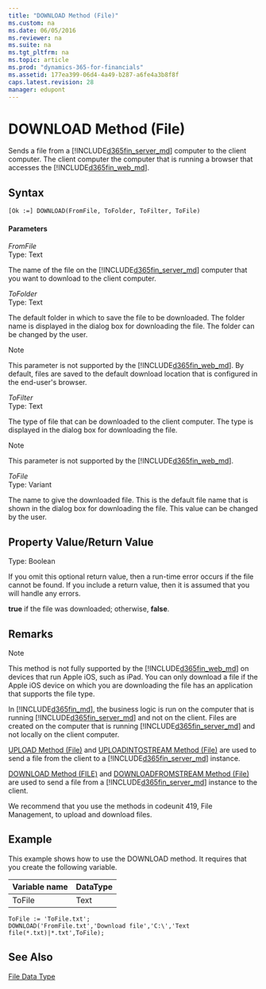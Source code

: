 ```yaml
---
title: "DOWNLOAD Method (File)"
ms.custom: na
ms.date: 06/05/2016
ms.reviewer: na
ms.suite: na
ms.tgt_pltfrm: na
ms.topic: article
ms.prod: "dynamics-365-for-financials"
ms.assetid: 177ea399-06d4-4a49-b287-a6fe4a3b8f8f
caps.latest.revision: 28
manager: edupont
---
```

# DOWNLOAD Method (File)
Sends a file from a [!INCLUDE[d365fin_server_md](../includes/d365fin_server_md.md)] computer to the client computer.  The client computer <!-- Windows client is the computer that is running the [!INCLUDE[nav_windows](../includes/nav_windows_md.md)] or -->the computer that is running a browser that accesses the [!INCLUDE[d365fin_web_md](../includes/d365fin_web_md.md)].  

## Syntax  
<!-- Windows client
```  
[Ok :=] DOWNLOAD(FromFile, DialogTitle, ToFolder, ToFilter, ToFile)  
```  
-->

```  
[Ok :=] DOWNLOAD(FromFile, ToFolder, ToFilter, ToFile)  
```  
#### Parameters  
 *FromFile*  
 Type: Text  

 The name of the file on the [!INCLUDE[d365fin_server_md](../includes/d365fin_server_md.md)] computer that you want to download to the client computer.  

<!--
 *DialogTitle*  
 Type: Text  

 The title that you want to display in the dialog box for downloading the file.  

> [!NOTE]  
>  This parameter is not supported by the [!INCLUDE[d365fin_web_md](../includes/d365fin_web_md.md)]. The title is determined by the end-user's browser.  
-->

 *ToFolder*  
 Type: Text  

 The default folder in which to save the file to be downloaded. The folder name is displayed in the dialog box for downloading the file. The folder can be changed by the user.  

> [!NOTE]  
>  This parameter is not supported by the [!INCLUDE[d365fin_web_md](../includes/d365fin_web_md.md)]. By default, files are saved to the default download location that is configured in the end-user's browser.  

 *ToFilter*  
 Type: Text  

 The type of file that can be downloaded to the client computer. The type is displayed in the dialog box for downloading the file.  

> [!NOTE]  
>  This parameter is not supported by the [!INCLUDE[d365fin_web_md](../includes/d365fin_web_md.md)].  

 *ToFile*  
 Type: Variant  

 The name to give the downloaded file. This is the default file name that is shown in the dialog box for downloading the file. This value can be changed by the user.  

## Property Value/Return Value  
 Type: Boolean  

 If you omit this optional return value, then a run-time error occurs if the file cannot be found. If you include a return value, then it is assumed that you will handle any errors.  

 **true** if the file was downloaded; otherwise, **false**.  

## Remarks  

> [!NOTE]  
>  This method is not fully supported by the [!INCLUDE[d365fin_web_md](../includes/d365fin_web_md.md)] on devices that run Apple iOS, such as iPad. You can only download a file if the Apple iOS device on which you are downloading the file has an application that supports the file type.  

 In [!INCLUDE[d365fin_md](../includes/d365fin_md.md)], the business logic is run on the computer that is running [!INCLUDE[d365fin_server_md](../includes/d365fin_server_md.md)] and not on the client. Files are created on the computer that is running [!INCLUDE[d365fin_server_md](../includes/d365fin_server_md.md)] and not locally on the client computer.  

 [UPLOAD Method \(File\)](devenv-UPLOAD-Method-File.md) and [UPLOADINTOSTREAM Method \(File\)](devenv-UPLOADINTOSTREAM-Method-File.md) are used to send a file from the client to a [!INCLUDE[d365fin_server_md](../includes/d365fin_server_md.md)] instance.  

 [DOWNLOAD Method \(FILE\)](devenv-DOWNLOAD-Method-File.md) and [DOWNLOADFROMSTREAM Method \(File\)](devenv-DOWNLOADFROMSTREAM-Method-File.md) are used to send a file from a [!INCLUDE[d365fin_server_md](../includes/d365fin_server_md.md)] instance to the client.  

 We recommend that you use the methods in codeunit 419, File Management, to upload and download files.  

## Example  
 This example shows how to use the DOWNLOAD method. It requires that you create the following variable.  

|Variable name|DataType|  
|-------------------|--------------|  
|ToFile|Text|  

```  
ToFile := 'ToFile.txt';  
DOWNLOAD('FromFile.txt','Download file','C:\','Text file(*.txt)|*.txt',ToFile);  
```  

## See Also  
 [File Data Type](File-Data-Type.md)
